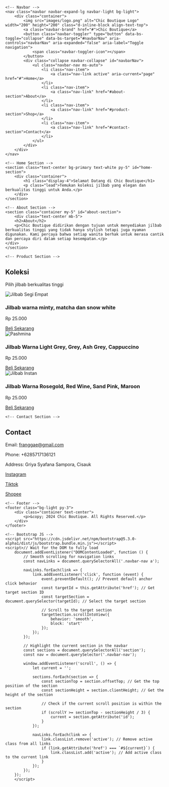 <html lang="en">
<head>
    <link rel="stylesheet" href="style.css">
    <link rel="stylesheet" href="https://cdnjs.cloudflare.com/ajax/libs/font-awesome/6.0.0-beta3/css/all.min.css">
    <meta charset="UTF-8">
    <meta name="viewport" content="width=device-width, initial-scale=1.0">
    <title>Chic Boutique</title>
    <!-- Link Bootstrap CSS -->
    <link href="https://cdn.jsdelivr.net/npm/bootstrap@5.3.0-alpha1/dist/css/bootstrap.min.css" rel="stylesheet">
</head>
<body>

    <!-- Navbar -->
    <nav class="navbar navbar-expand-lg navbar-light bg-light">
        <div class="container">
            <img src="images/logo.png" alt="Chic Boutique Logo" width="200" height="200" class="d-inline-block align-text-top">
            <a class="navbar-brand" href="#">Chic Boutique</a>
            <button class="navbar-toggler" type="button" data-bs-toggle="collapse" data-bs-target="#navbarNav" aria-controls="navbarNav" aria-expanded="false" aria-label="Toggle navigation">
                <span class="navbar-toggler-icon"></span>
            </button>
            <div class="collapse navbar-collapse" id="navbarNav">
                <ul class="navbar-nav ms-auto">
                    <li class="nav-item">
                        <a class="nav-link active" aria-current="page" href="#">Home</a>
                    </li>
                    <li class="nav-item">
                        <a class="nav-link" href="#about-section">About</a>
                    </li>
                    <li class="nav-item">
                        <a class="nav-link" href="#product-section">Shop</a>
                    </li>
                    <li class="nav-item">
                        <a class="nav-link" href="#contact-section">Contact</a>
                    </li>
                </ul>
            </div>
        </div>
    </nav>

    <!-- Home Section -->
    <section class="text-center bg-primary text-white py-5" id="home-section">
        <div class="container">
            <h1 class="display-4">Selamat Datang di Chic Boutique</h1>
            <p class="lead">Temukan koleksi jilbab yang elegan dan berkualitas tinggi untuk Anda.</p>
        </div>
    </section>

    <!-- About Section -->
    <section class="container my-5" id="about-section">
        <div class="text-center mb-5">
        <h2>About</h2>
        <p>Chic Boutique didirikan dengan tujuan untuk menyediakan jilbab berkualitas tinggi yang tidak hanya stylish tetapi juga nyaman digunakan. Kami percaya bahwa setiap wanita berhak untuk merasa cantik dan percaya diri dalam setiap kesempatan.</p>
    </div>  
    </section>

    <!-- Product Section -->
<section class="container my-5" id="product-section">
    <div class="text-center mb-5">
        <h2>Koleksi</h2>
        <p>Pilih jilbab berkualitas tinggi</p>
    </div>
    <div class="row text-center">
        <div class="col-md-4 mb-4">
            <div class="card">
                <img src="images/jilbab1.jpg" class="card-img-top img-fluid" alt="Jilbab Segi Empat">
                <div class="card-body">
                    <h3 class="card-title">Jilbab warna minty, matcha dan snow white</h3>
                    <p class="card-text">Rp 25.000</p>
                    <a href="https://s.shopee.co.id/1g19pfCHDF" target="_blank" class="btn btn-primary">Beli Sekarang</a> 
                </div>
            </div>
        </div>
        <div class="col-md-4 mb-4">
            <div class="card">
                <img src="images/jilbab2.jpg" class="card-img-top img-fluid" alt="Pashmina">
                <div class="card-body">
                    <h3 class="card-title">Jilbab Warna Light Grey, Grey, Ash Grey, Cappuccino</h3>
                    <p class="card-text">Rp 25.000</p>
                    <a href="https://s.shopee.co.id/1g19pfCHDF" target="_blank" class="btn btn-primary">Beli Sekarang</a>
                </div>
            </div>
        </div>
        <div class="col-md-4 mb-4">
            <div class="card">
                <img src="images/jilbab3.jpg" class="card-img-top img-fluid" alt="Jilbab Instan">
                <div class="card-body">
                    <h3 class="card-title">Jilbab Warna Rosegold, Red Wine, Sand Pink, Maroon</h3>
                    <p class="card-text">Rp 25.000</p>
                    <a href="https://s.shopee.co.id/1g19pfCHDF" target="_blank" class="btn btn-primary">Beli Sekarang</a>
                </div>
            </div>
        </div>
    </div>
</section>

    <!-- Contact Section -->
<section class="container my-5" id="contact-section">
    <div class="text-center mb-5">
        <h2>Contact</h2>
        <div>
            <p>Email: <a href="mailto:franggae@gmail.com">franggae@gmail.com</a></p>
            <p>Phone: +6285717136121</p>
            <p>Address: Griya Syafana Sampora, Cisauk</p>
        </div>
        <div class="social-icons mt-4">
            <a href="https://www.instagram.com/_chicboutiquefashion?igsh=MWt4eWhxdXNiM2VqNA%3D%3D&utm_source=qr" target="_blank" class="mx-2">
                <i class="fab fa-instagram fa-2x"></i>
                <p>Instagram</p>
            </a>
            <a href="https://www.tiktok.com" target="_blank" class="mx-2">
                <i class="fab fa-tiktok fa-2x"></i>
                <p>Tiktok</p>
            </a>
            <a href="https://s.shopee.co.id/1g19pfCHDF" target="_blank" class="mx-2">
                <i class="fab fa-shopping-cart fa-2x"></i> <!-- Menggunakan ikon cart sebagai simbol Shopee -->
                <p>Shopee</p>
            </a>
        </div>
    </div>
</section>


    <!-- Footer -->
    <footer class="bg-light py-3">
        <div class="container text-center">
            <p>&copy; 2024 Chic Boutique. All Rights Reserved.</p>
        </div>
    </footer>

    <!-- Bootstrap JS -->
    <script src="https://cdn.jsdelivr.net/npm/bootstrap@5.3.0-alpha1/dist/js/bootstrap.bundle.min.js"></script>
    <script>// Wait for the DOM to fully load
        document.addEventListener("DOMContentLoaded", function () {
            // Smooth scrolling for navigation links
            const navLinks = document.querySelectorAll('.navbar-nav a');
        
            navLinks.forEach(link => {
                link.addEventListener('click', function (event) {
                    event.preventDefault(); // Prevent default anchor click behavior
                    const targetId = this.getAttribute('href'); // Get target section ID
                    const targetSection = document.querySelector(targetId); // Select the target section
        
                    // Scroll to the target section
                    targetSection.scrollIntoView({
                        behavior: 'smooth',
                        block: 'start'
                    });
                });
            });
        
            // Highlight the current section in the navbar
            const sections = document.querySelectorAll('section');
            const nav = document.querySelector('.navbar-nav');
        
            window.addEventListener('scroll', () => {
                let current = '';
        
                sections.forEach(section => {
                    const sectionTop = section.offsetTop; // Get the top position of the section
                    const sectionHeight = section.clientHeight; // Get the height of the section
        
                    // Check if the current scroll position is within the section
                    if (scrollY >= sectionTop - sectionHeight / 3) {
                        current = section.getAttribute('id');
                    }
                });
        
                navLinks.forEach(link => {
                    link.classList.remove('active'); // Remove active class from all links
                    if (link.getAttribute('href') === `#${current}`) {
                        link.classList.add('active'); // Add active class to the current link
                    }
                });
            });
        });
        </script>
</body>
</html>

